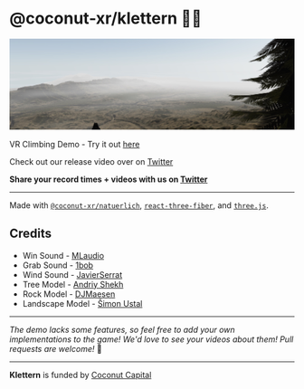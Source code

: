 # @coconut-xr/klettern 🧗‍♀️

![Header Image](./header.jpg)

VR Climbing Demo - Try it out [here](coconut-xr.github.io/klettern/)

Check out our release video over on [Twitter](https://twitter.com/coconut_xr/status/1697613919617995254)

**Share your record times + videos with us on [Twitter](https://twitter.com/coconut_xr)**

---

Made with [`@coconut-xr/natuerlich`](https://github.com/coconut-xr/natuerlich), [`react-three-fiber`](https://github.com/pmndrs/react-three-fiber), and [`three.js`](https://github.com/mrdoob/three.js).

## Credits

* Win Sound - [MLaudio](https://freesound.org/people/MLaudio/)
* Grab Sound - [1bob](https://freesound.org/people/1bob/)
* Wind Sound - [JavierSerrat](https://freesound.org/people/JavierSerrat/)
* Tree Model - [Andriy Shekh](https://sketchfab.com/sheh5262)
* Rock Model - [DJMaesen](https://sketchfab.com/bumstrum)
* Landscape Model - [Šimon Ustal](https://sketchfab.com/simonustal)

---

_The demo lacks some features, so feel free to add your own implementations to the game! We'd love to see your videos about them! Pull requests are welcome!_ 🤗

---

**Klettern** is funded by [Coconut Capital](https://coconut.capital/)

